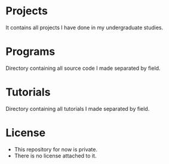 # Projects
It contains all projects I have done in my undergraduate studies.

# Programs
Directory containing all source code I made separated by field.

# Tutorials
Directory containing all tutorials I made separated by field.

# License
- This repository for now is private. 
- There is no license attached to it.
